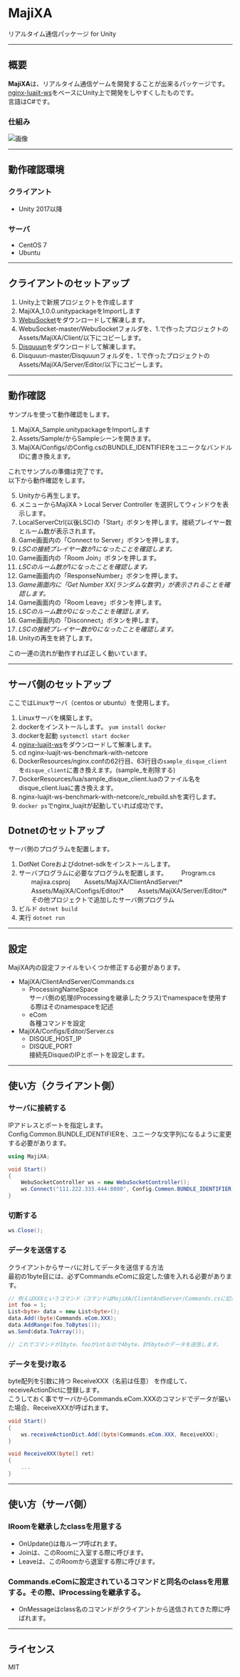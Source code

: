 # MajiXA

リアルタイム通信パッケージ for Unity

---

## 概要

**MajiXA**は、リアルタイム通信ゲームを開発することが出来るパッケージです。  
[nginx-luajit-ws](https://github.com/sassembla/nginx-luajit-ws)をベースにUnity上で開発をしやすくしたものです。  
言語はC#です。

### 仕組み
![画像](ivmg.png)

---
## 動作確認環境
### クライアント
- Unity 2017以降
### サーバ
- CentOS 7
- Ubuntu

---
## クライアントのセットアップ

1. Unity上で新規プロジェクトを作成します
2. MajiXA_1.0.0.unitypackageをImportします
3. [WebuSocket](https://github.com/sassembla/WebuSocket/archive/master.zip)をダウンロードして解凍します。
4. WebuSocket-master/WebuSocketフォルダを、1.で作ったプロジェクトのAssets/MajiXA/Client/以下にコピーします。
5. [Disquuun](https://github.com/sassembla/Disquuun/archive/master.zip)をダウンロードして解凍します。
6. Disquuun-master/Disquuunフォルダを、1.で作ったプロジェクトのAssets/MajiXA/Server/Editor/以下にコピーします。

---
## 動作確認

サンプルを使って動作確認をします。

1. MajiXA_Sample.unitypackageをImportします
2. Assets/Sample/からSampleシーンを開きます。
3. MajiXA/Configs/のConfig.csのBUNDLE_IDENTIFIERをユニークなバンドルIDに書き換えます。

これでサンプルの準備は完了です。  
以下から動作確認をします。

5. Unityから再生します。
6. メニューからMajiXA > Local Server Controller を選択してウィンドウを表示します。
7. LocalServerCtrl(以後LSC)の「Start」ボタンを押します。接続プレイヤー数とルーム数が表示されます。
8. Game画面内の「Connect to Server」ボタンを押します。
9. *LSCの接続プレイヤー数が1になったことを確認します。*
10. Game画面内の「Room Join」ボタンを押します。
11. *LSCのルーム数が1になったことを確認します。*
12. Game画面内の「ResponseNumber」ボタンを押します。
13. *Game画面内に「Get Number XX(ランダムな数字)」が表示されることを確認します。*
14. Game画面内の「Room Leave」ボタンを押します。
15. *LSCのルーム数が0になったことを確認します。*
16. Game画面内の「Disconnect」ボタンを押します。
17. *LSCの接続プレイヤー数が0になったことを確認します。*
18. Unityの再生を終了します。

この一連の流れが動作すれば正しく動いています。

---
## サーバ側のセットアップ

ここではLinuxサーバ（centos or ubuntu）を使用します。

1. Linuxサーバを構築します。
2. dockerをインストールします。 `yum install docker`
3. dockerを起動 `systemctl start docker`
4. [nginx-luajit-ws](https://github.com/sassembla/nginx-luajit-ws/archive/benchmark-with-netcore.zip)をダウンロードして解凍します。
5. cd nginx-luajit-ws-benchmark-with-netcore
6. DockerResources/nginx.confの62行目、63行目の`sample_disque_client`を`disque_client`に書き換えます。(sample_を削除する) 
7. DockerResources/lua/sample_disque_client.luaのファイル名をdisque_client.luaに書き換えます。
7. nginx-luajit-ws-benchmark-with-netcore/c_rebuild.shを実行します。
8. `docker ps`でnginx_luajitが起動していれば成功です。

## Dotnetのセットアップ

サーバ側のプログラムを配置します。

1. DotNet Coreおよびdotnet-sdkをインストールします。
2. サーバプログラムに必要なプログラムを配置します。
　　Program.cs
　　majixa.csproj
　　Assets/MajiXA/ClientAndServer/*
　　Assets/MajiXA/Configs/Editor/*
　　Assets/MajiXA/Server/Editor/*
　　その他プロジェクトで追加したサーバ側プログラム
3. ビルド `dotnet build`
4. 実行 `dotnet run`

---
## 設定
MajiXA内の設定ファイルをいくつか修正する必要があります。
- MajiXA/ClientAndServer/Commands.cs  
    - ProcessingNameSpace  
サーバ側の処理(IProcessingを継承したクラス)でnamespaceを使用する際はそのnamespaceを記述
    - eCom  
各種コマンドを設定
- MajiXA/Configs/Editor/Server.cs
    - DISQUE_HOST_IP
    - DISQUE_PORT  
    接続先DisqueのIPとポートを設定します。  
---
## 使い方（クライアント側）

### サーバに接続する
IPアドレスとポートを指定します。  
Config.Common.BUNDLE_IDENTIFIERを、ユニークな文字列になるように変更する必要があります。
```cs
using MajiXA;

void Start()
{
	WebuSocketController ws = new WebuSocketController();
	ws.Connect("111.222.333.444:8080", Config.Common.BUNDLE_IDENTIFIER);
}
```
### 切断する
```cs
ws.Close();
```

### データを送信する
クライアントからサーバに対してデータを送信する方法  
最初の1byte目には、必ずCommands.eComに設定した値を入れる必要があります。
```cs
// 例えばXXXというコマンド（コマンドはMajiXA/ClientAndServer/Commands.csに記述）でfooというintを送りたい時
int foo = 1;
List<byte> data = new List<byte>();
data.Add((byte)Commands.eCom.XXX);
data.AddRange(foo.ToBytes());
ws.Send(data.ToArray());

// これでコマンドが1byte、fooがintなので4byte、計5byteのデータを送信します。
```

### データを受け取る
byte配列を引数に持つ ReceiveXXX（名前は任意） を作成して、receiveActionDictに登録します。  
こうしておく事でサーバからCommands.eCom.XXXのコマンドでデータが届いた場合、ReceiveXXXが呼ばれます。
```cs
void Start()
{
    ws.receiveActionDict.Add((byte)Commands.eCom.XXX, ReceiveXXX);
}

void ReceiveXXX(byte[] ret)
{
    ...
}
```
---
## 使い方（サーバ側）

### IRoomを継承したclassを用意する
- OnUpdate()は毎ループ呼ばれます。
- Joinは、このRoomに入室する際に呼びます。
- Leaveは、このRoomから退室する際に呼びます。
### Commands.eComに設定されているコマンドと同名のclassを用意する。その際、IProcessingを継承する。
- OnMessageはclass名のコマンドがクライアントから送信されてきた際に呼ばれます。







---
## ライセンス

MIT
